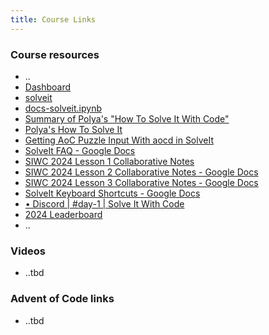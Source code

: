 ```yaml
---
title: Course Links
---
```


### Course resources

- ..
- [Dashboard](https://solveit.fast.ai/dashboard "‌")
- [solveit](https://ukuvgqh-reujgzuyb-gglq.solveit.fast.ai/ "‌")
- [docs-solveit.ipynb](https://gist.github.com/jph00/99b8fa444f8bb4bd0262419f33eb79ca "‌")
- [Summary of Polya's "How To Solve It With Code"](https://gist.github.com/jph00/d60301884c56fe063101a7cc6193b3af "‌")
- [Polya's How To Solve It](https://gist.github.com/jph00/0a10ef0f82d7721589e16df1a5c6aa08 "‌")
- [Getting AoC Puzzle Input With aocd in SolveIt](https://gist.github.com/audreyfeldroy/c25343de3cb4cec3da753aee9021f10f "‌")
- [SolveIt FAQ - Google Docs](https://docs.google.com/document/d/1RptYJmiBNg6c29XCKwU8XdjG0Zp73GyBGbAhNKXyPHM/edit?tab=t.0#heading=h.5hfnxpk0bk4s "‌")
- [SIWC 2024 Lesson 1 Collaborative Notes](https://docs.google.com/document/u/2/d/1flwfO1ovhmM4KK8mAPhencQaFkKzjoBf7cj4c8En558/mobilebasic "‌")
- [SIWC 2024 Lesson 2 Collaborative Notes - Google Docs](https://docs.google.com/document/d/17ihy-1LwbUjRLdKX-RB387UgGtfJXP80a05PxHOwMdc/edit?tab=t.0#heading=h.52ylh4u326l8 "‌")
- [SIWC 2024 Lesson 3 Collaborative Notes - Google Docs](https://docs.google.com/document/d/1KV_7AVR_8tuZ4WPuLZKnhO1A199sAHYKuaHjZFg_Er0/edit?tab=t.0#heading=h.tdrez8z105uq "‌")
- [SolveIt Keyboard Shortcuts - Google Docs](https://docs.google.com/document/d/10bthjc-MIJ7J9xBnd-W-Jjuryg-73TpPhIbsWvqrpAM/edit?tab=t.0 "‌")
- [• Discord | #day-1 | Solve It With Code](https://discord.com/channels/1303610061167263814/1310100942175080448 "‌")
- [2024 Leaderboard](https://solvit-aoc2024.vercel.app/ "‌")
- ..


### Videos

- ..tbd


### Advent of Code links

- ..tbd

